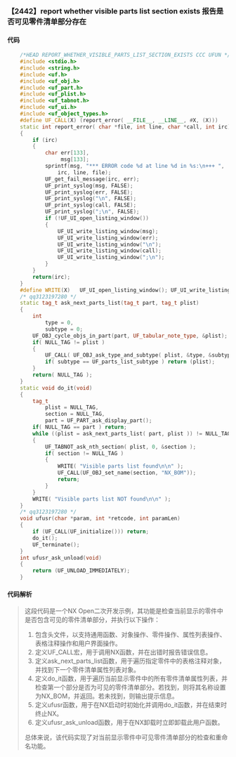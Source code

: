 ### 【2442】report whether visible parts list section exists 报告是否可见零件清单部分存在

#### 代码

```cpp
    /*HEAD REPORT_WHETHER_VISIBLE_PARTS_LIST_SECTION_EXISTS CCC UFUN */  
    #include <stdio.h>  
    #include <string.h>  
    #include <uf.h>  
    #include <uf_obj.h>  
    #include <uf_part.h>  
    #include <uf_plist.h>  
    #include <uf_tabnot.h>  
    #include <uf_ui.h>  
    #include <uf_object_types.h>  
    #define UF_CALL(X) (report_error( __FILE__, __LINE__, #X, (X)))  
    static int report_error( char *file, int line, char *call, int irc)  
    {  
        if (irc)  
        {  
            char err[133],  
                 msg[133];  
            sprintf(msg, "*** ERROR code %d at line %d in %s:\n+++ ",  
                irc, line, file);  
            UF_get_fail_message(irc, err);  
            UF_print_syslog(msg, FALSE);  
            UF_print_syslog(err, FALSE);  
            UF_print_syslog("\n", FALSE);  
            UF_print_syslog(call, FALSE);  
            UF_print_syslog(";\n", FALSE);  
            if (!UF_UI_open_listing_window())  
            {  
                UF_UI_write_listing_window(msg);  
                UF_UI_write_listing_window(err);  
                UF_UI_write_listing_window("\n");  
                UF_UI_write_listing_window(call);  
                UF_UI_write_listing_window(";\n");  
            }  
        }  
        return(irc);  
    }  
    #define WRITE(X)   UF_UI_open_listing_window(); UF_UI_write_listing_window(X)  
    /* qq3123197280 */  
    static tag_t ask_next_parts_list(tag_t part, tag_t plist)  
    {  
        int  
            type = 0,  
            subtype = 0;  
        UF_OBJ_cycle_objs_in_part(part, UF_tabular_note_type, &plist);  
        if( NULL_TAG != plist )  
        {  
            UF_CALL( UF_OBJ_ask_type_and_subtype( plist, &type, &subtype ));  
            if( subtype == UF_parts_list_subtype ) return (plist);  
        }  
        return( NULL_TAG );  
    }  
    static void do_it(void)  
    {  
        tag_t  
            plist = NULL_TAG,  
            section = NULL_TAG,  
            part = UF_PART_ask_display_part();  
        if( NULL_TAG == part ) return;  
        while ((plist = ask_next_parts_list( part, plist )) != NULL_TAG )  
        {  
            UF_TABNOT_ask_nth_section( plist, 0, &section );  
            if( section != NULL_TAG )  
            {  
                WRITE( "Visible parts list found\n\n" );  
                UF_CALL(UF_OBJ_set_name(section, "NX_BOM"));  
                return;  
            }  
        }  
        WRITE( "Visible parts list NOT found\n\n" );  
    }  
    /* qq3123197280 */  
    void ufusr(char *param, int *retcode, int paramLen)  
    {  
        if (UF_CALL(UF_initialize())) return;  
        do_it();  
        UF_terminate();  
    }  
    int ufusr_ask_unload(void)  
    {  
        return (UF_UNLOAD_IMMEDIATELY);  
    }

```

#### 代码解析

> 这段代码是一个NX Open二次开发示例，其功能是检查当前显示的零件中是否包含可见的零件清单部分，并执行以下操作：
>
> 1. 包含头文件，以支持通用函数、对象操作、零件操作、属性列表操作、表格注释操作和用户界面操作。
> 2. 定义UF_CALL宏，用于调用NX函数，并在出错时报告错误信息。
> 3. 定义ask_next_parts_list函数，用于遍历指定零件中的表格注释对象，并找到下一个零件清单属性列表对象。
> 4. 定义do_it函数，用于遍历当前显示零件中的所有零件清单属性列表，并检查第一个部分是否为可见的零件清单部分。若找到，则将其名称设置为NX_BOM，并返回。若未找到，则输出提示信息。
> 5. 定义ufusr函数，用于在NX启动时初始化并调用do_it函数，并在结束时终止NX。
> 6. 定义ufusr_ask_unload函数，用于在NX卸载时立即卸载此用户函数。
>
> 总体来说，该代码实现了对当前显示零件中可见零件清单部分的检查和重命名功能。
>
